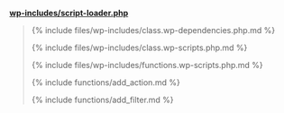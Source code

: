 <p><b><a href="https://developer.wordpress.org/reference/files/wp-includes/script-loader.php/">wp-includes/script-loader.php</a></b></p>

<blockquote>

{% include files/wp-includes/class.wp-dependencies.php.md %}

{% include files/wp-includes/class.wp-scripts.php.md %}

{% include files/wp-includes/functions.wp-scripts.php.md %}

{% include functions/add_action.md %}

{% include functions/add_filter.md %}

</blockquote>

